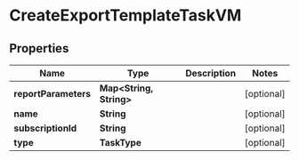 

# CreateExportTemplateTaskVM


## Properties

Name | Type | Description | Notes
------------ | ------------- | ------------- | -------------
**reportParameters** | **Map&lt;String, String&gt;** |  |  [optional]
**name** | **String** |  |  [optional]
**subscriptionId** | **String** |  |  [optional]
**type** | **TaskType** |  |  [optional]



